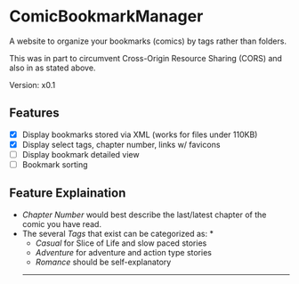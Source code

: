 # ComicBookmarkManager
A website to organize your bookmarks (comics) by tags rather than folders.

This was in part to circumvent Cross-Origin Resource Sharing (CORS) and also in as stated above.

Version: x0.1

## Features
- [x] Display bookmarks stored via XML (works for files under 110KB)
- [x] Display select tags, chapter number, links w/ favicons
- [ ] Display bookmark detailed view
- [ ] Bookmark sorting

## Feature Explaination
* *Chapter Number* would best describe the last/latest chapter of the comic you have read.
* The several *Tags* that exist can be categorized as:
  * 
    * *Casual* for Slice of Life and slow paced stories
    * *Adventure* for adventure and action type stories
    * *Romance* should be self-explanatory
    * **
